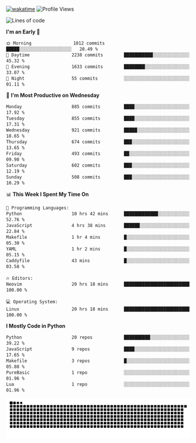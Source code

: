 [![wakatime](https://wakatime.com/badge/user/b920b284-3cde-4cd4-b72e-f7f22d050b16.svg)](https://wakatime.com/@b920b284-3cde-4cd4-b72e-f7f22d050b16)
![Profile Views](http://img.shields.io/badge/Profile%20Views-4586-blue)
<!--START_SECTION:waka-->
![Lines of code](https://img.shields.io/badge/From%20Hello%20World%20I%27ve%20Written-6.4%20million%20lines%20of%20code-blue)

**I'm an Early 🐤** 

```text
🌞 Morning                1012 commits        █████░░░░░░░░░░░░░░░░░░░░   20.49 % 
🌆 Daytime                2238 commits        ███████████░░░░░░░░░░░░░░   45.32 % 
🌃 Evening                1633 commits        ████████░░░░░░░░░░░░░░░░░   33.07 % 
🌙 Night                  55 commits          ░░░░░░░░░░░░░░░░░░░░░░░░░   01.11 % 
```
📅 **I'm Most Productive on Wednesday** 

```text
Monday                   885 commits         ████░░░░░░░░░░░░░░░░░░░░░   17.92 % 
Tuesday                  855 commits         ████░░░░░░░░░░░░░░░░░░░░░   17.31 % 
Wednesday                921 commits         █████░░░░░░░░░░░░░░░░░░░░   18.65 % 
Thursday                 674 commits         ███░░░░░░░░░░░░░░░░░░░░░░   13.65 % 
Friday                   493 commits         ██░░░░░░░░░░░░░░░░░░░░░░░   09.98 % 
Saturday                 602 commits         ███░░░░░░░░░░░░░░░░░░░░░░   12.19 % 
Sunday                   508 commits         ███░░░░░░░░░░░░░░░░░░░░░░   10.29 % 
```


📊 **This Week I Spent My Time On** 

```text
💬 Programming Languages: 
Python                   10 hrs 42 mins      █████████████░░░░░░░░░░░░   52.76 % 
JavaScript               4 hrs 38 mins       ██████░░░░░░░░░░░░░░░░░░░   22.84 % 
Makefile                 1 hr 4 mins         █░░░░░░░░░░░░░░░░░░░░░░░░   05.30 % 
YAML                     1 hr 2 mins         █░░░░░░░░░░░░░░░░░░░░░░░░   05.15 % 
Caddyfile                43 mins             █░░░░░░░░░░░░░░░░░░░░░░░░   03.58 % 

🔥 Editors: 
Neovim                   20 hrs 18 mins      █████████████████████████   100.00 % 

💻 Operating System: 
Linux                    20 hrs 18 mins      █████████████████████████   100.00 % 
```

**I Mostly Code in Python** 

```text
Python                   20 repos            ██████████░░░░░░░░░░░░░░░   39.22 % 
JavaScript               9 repos             ████░░░░░░░░░░░░░░░░░░░░░   17.65 % 
Makefile                 3 repos             █░░░░░░░░░░░░░░░░░░░░░░░░   05.88 % 
PureBasic                1 repo              ░░░░░░░░░░░░░░░░░░░░░░░░░   01.96 % 
Lua                      1 repo              ░░░░░░░░░░░░░░░░░░░░░░░░░   01.96 % 
```




<!--END_SECTION:waka-->
![Snake animation](https://raw.githubusercontent.com/timmypidashev/timmypidashev/main/commits.svg)
